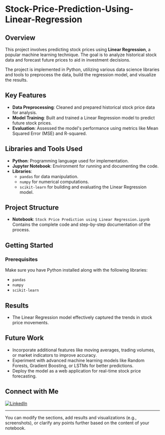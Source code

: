 # Stock-Price-Prediction-Using-Linear-Regression

## Overview

This project involves predicting stock prices using **Linear Regression**, a popular machine learning technique. The goal is to analyze historical stock data and forecast future prices to aid in investment decisions. 

The project is implemented in Python, utilizing various data science libraries and tools to preprocess the data, build the regression model, and visualize the results.

## Key Features

- **Data Preprocessing**: Cleaned and prepared historical stock price data for analysis.
- **Model Training**: Built and trained a Linear Regression model to predict future stock prices.
- **Evaluation**: Assessed the model's performance using metrics like Mean Squared Error (MSE) and R-squared.

## Libraries and Tools Used

- **Python**: Programming language used for implementation.
- **Jupyter Notebook**: Environment for running and documenting the code.
- **Libraries**:
  - `pandas` for data manipulation.
  - `numpy` for numerical computations.
  - `scikit-learn` for building and evaluating the Linear Regression model.

## Project Structure

- **Notebook**: `Stock Price Prediction using Linear Regression.ipynb`  
  Contains the complete code and step-by-step documentation of the process.

## Getting Started

### Prerequisites

Make sure you have Python installed along with the following libraries:
- `pandas`
- `numpy`
- `scikit-learn`

## Results

- The Linear Regression model effectively captured the trends in stock price movements.

## Future Work

- Incorporate additional features like moving averages, trading volumes, or market indicators to improve accuracy.
- Experiment with advanced machine learning models like Random Forests, Gradient Boosting, or LSTMs for better predictions.
- Deploy the model as a web application for real-time stock price forecasting.



## Connect with Me

[![LinkedIn](https://img.shields.io/badge/LinkedIn-0A66C2?style=for-the-badge&logo=linkedin&logoColor=white)](https://linkedin.com/in/sanjaykarnati)

---

You can modify the sections, add results and visualizations (e.g., screenshots), or clarify any points further based on the content of your notebook.
